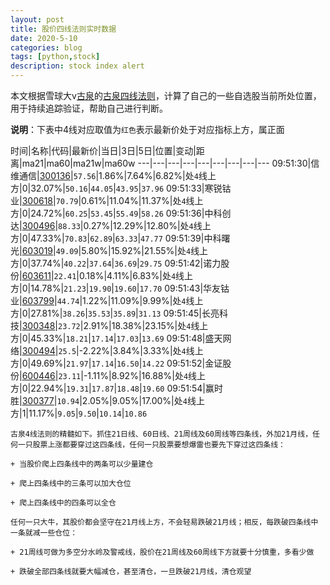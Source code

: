 ```yaml
---
layout: post
title: 股价四线法则实时数据
date: 2020-5-10
categories: blog
tags: [python,stock]
description: stock index alert
---
```



本文根据雪球大v[古泉](https://xueqiu.com/u/7148646888)的[古泉四线法则](https://xueqiu.com/7148646888/130498192)，计算了自己的一些自选股当前所处位置，用于持续追踪验证，帮助自己进行判断。

**说明**：下表中4线对应取值为`红色`表示最新价处于对应指标上方，属正面

时间|名称|代码|最新价|当日|3日|5日|位置|变动|距离|ma21|ma60|ma21w|ma60w
---|---|---|---|---|---|---|---|---
09:51:30|信维通信|[300136](https://xueqiu.com/S/SZ300136)|`57.56`|1.86%|7.64%|6.82%|处`4`线上方|0|32.07%|`50.16`|`44.05`|`43.95`|`37.96`
09:51:33|寒锐钴业|[300618](https://xueqiu.com/S/SZ300618)|`70.79`|0.61%|11.04%|11.37%|处`4`线上方|0|24.72%|`60.25`|`53.45`|`55.49`|`58.26`
09:51:36|中科创达|[300496](https://xueqiu.com/S/SZ300496)|`88.33`|0.27%|12.29%|12.80%|处`4`线上方|0|47.33%|`70.83`|`62.89`|`63.33`|`47.77`
09:51:39|中科曙光|[603019](https://xueqiu.com/S/SH603019)|`49.09`|5.80%|15.92%|21.55%|处`4`线上方|0|37.74%|`40.22`|`37.64`|`36.69`|`29.75`
09:51:42|诺力股份|[603611](https://xueqiu.com/S/SH603611)|`22.41`|0.18%|4.11%|6.83%|处`4`线上方|0|14.78%|`21.23`|`19.90`|`19.60`|`17.70`
09:51:43|华友钴业|[603799](https://xueqiu.com/S/SH603799)|`44.74`|1.22%|11.09%|9.99%|处`4`线上方|0|27.81%|`38.26`|`35.53`|`35.89`|`31.13`
09:51:45|长亮科技|[300348](https://xueqiu.com/S/SZ300348)|`23.72`|2.91%|18.38%|23.15%|处`4`线上方|0|45.33%|`18.21`|`17.14`|`17.03`|`13.69`
09:51:48|盛天网络|[300494](https://xueqiu.com/S/SZ300494)|`25.5`|-2.22%|3.84%|3.33%|处`4`线上方|0|49.69%|`21.97`|`17.14`|`16.50`|`14.22`
09:51:52|金证股份|[600446](https://xueqiu.com/S/SH600446)|`23.11`|-1.11%|8.92%|16.88%|处`4`线上方|0|22.94%|`19.31`|`17.87`|`18.48`|`19.60`
09:51:54|赢时胜|[300377](https://xueqiu.com/S/SZ300377)|`10.94`|2.05%|9.05%|17.00%|处`4`线上方|1|11.17%|`9.05`|`9.50`|`10.14`|`10.86`

```
古泉4线法则的精髓如下。抓住21日线、60日线、21周线及60周线等四条线，外加21月线，任何一只股票上涨都要穿过这四条线，任何一只股票要想爆雷也要先下穿过这四条线：

+ 当股价爬上四条线中的两条可以少量建仓

+ 爬上四条线中的三条可以加大仓位

+ 爬上四条线中的四条可以全仓

任何一只大牛，其股价都会坚守在21月线上方，不会轻易跌破21月线；相反，每跌破四条线中一条就减一些仓位：

+ 21周线可做为多空分水岭及警戒线，股价在21周线及60周线下方就要十分慎重，多看少做

+ 跌破全部四条线就要大幅减仓，甚至清仓，一旦跌破21月线，清仓观望
```